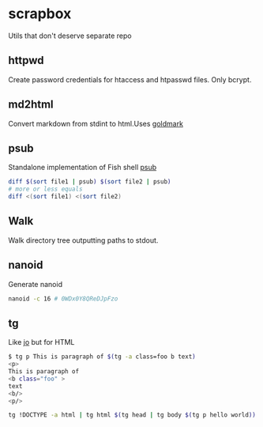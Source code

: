 # scrapbox

Utils that don't deserve separate repo

## httpwd

Create password credentials for htaccess and htpasswd files. Only bcrypt.

## md2html

Convert markdown from stdint to html.Uses [goldmark](https://github.com/yuin/goldmark)

## psub

Standalone implementation of Fish shell [psub](https://fishshell.com/docs/current/cmds/psub.html)

```sh
diff $(sort file1 | psub) $(sort file2 | psub)
# more or less equals
diff <(sort file1) <(sort file2)
```

## Walk

Walk directory tree outputting paths to stdout.

## nanoid

Generate nanoid

```sh
nanoid -c 16 # 0WDx0Y8QReDJpFzo
```

## tg

Like [jo](https://github.com/jpmens/jo) but for HTML

```sh
$ tg p This is paragraph of $(tg -a class=foo b text)
<p>
This is paragraph of
<b class="foo" >
text
<b/>
<p/>

tg !DOCTYPE -a html | tg html $(tg head | tg body $(tg p hello world))
```
